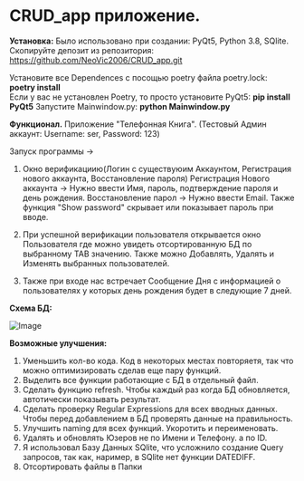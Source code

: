 # CRUD_app приложение. 

**Установка:** 
Было использовано при создании: PyQt5, Python 3.8, SQlite.                      
Скопируйте депозит из репозитория: https://github.com/NeoVic2006/CRUD_app.git   

Установите все Dependences с посощью poetry файла poetry.lock: **poetry install**                       
Если у вас не установлен Poetry, то просто установите PyQt5: **pip install PyQt5**
Запустите Mainwindow.py: **python Mainwindow.py**


**Функционал.** 
Приложение "Телефонная Книга". (Тестовый Админ аккаунт: Username: ser, Password: 123)

Запуск программы -> 
1) Окно верификациию(Логин с существуюим Аккаунтом, Регистрация нового аккаунта, Восстановление пароля) 
   Регистрация Нового аккаунта -> Нужно ввести Имя, пароль, подтверждение пароля и день рождения.
   Восстановление парол -> Нужно ввести Email. 
   Также функция "Show password" скрывает или показывает пароль при вводе. 

2) При успешной верификации пользователя открывается окно Пользователя где можно увидеть отсортированную БД по выбранному TAB значению.
   Также можно Добавлять, Удалять и Изменять выбранных пользователей. 
3) Также при входе нас встречает Сообщение Дня с информацией о пользователях у которых день рождения будет в следующие 7 дней. 

**Схема БД:**
   
![Image](https://user-images.githubusercontent.com/48185629/126081804-477f4caf-dc10-49d6-aaa4-00bd9b9e1cfd.PNG)


**Возможные улучшения:**

1) Уменьшить кол-во кода. Код в некоторых местах повторяетя, так что можно оптимизировать сделав еще пару функций. 
2) Выделить все функции работающие с БД в отдельный файл. 
3) Сделать функцию refresh. Чтобы каждый раз когда БД обновляется, автотически показывать результат. 
4) Сделать проверку Regular Expressions для всех вводных данных. Чтобы перед добавлением в БД проверять данные на правильность.
5) Улучшить naming для всех функций. Укоротить и переименовать. 
6) Удалять и обновлять Юзеров не по Имени и Телефону. а по ID. 
7) Я использовал Базу Данных SQlite, что усложнило создание Query запросов, так как, наример, в SQlite нет функции DATEDIFF.
8) Отсортировать файлы в Папки 
